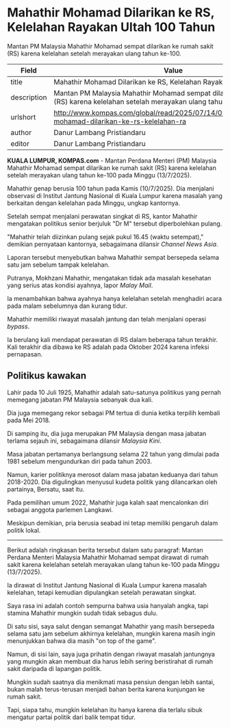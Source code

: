 # Mahathir Mohamad Dilarikan ke RS, Kelelahan Rayakan Ultah 100 Tahun

Mantan PM Malaysia Mahathir Mohamad sempat dilarikan ke rumah sakit (RS) karena kelelahan setelah merayakan ulang tahun ke-100.

| Field       | Value                                                       |
|-------------|-------------------------------------------------------------|
| title       | Mahathir Mohamad Dilarikan ke RS, Kelelahan Rayakan Ultah 100 Tahun |
| description | Mantan PM Malaysia Mahathir Mohamad sempat dilarikan ke rumah sakit (RS) karena kelelahan setelah merayakan ulang tahun ke-100. |
| urlshort    | http://www.kompas.com/global/read/2025/07/14/090100870/mahathir-mohamad-dilarikan-ke-rs-kelelahan-ra |
| author      | Danur Lambang Pristiandaru |
| editor      | Danur Lambang Pristiandaru |

**KUALA LUMPUR, KOMPAS.com** - Mantan Perdana Menteri (PM) Malaysia Mahathir Mohamad sempat dilarikan ke rumah sakit (RS) karena kelelahan setelah merayakan ulang tahun ke-100 pada Minggu (13/7/2025).

Mahathir genap berusia 100 tahun pada Kamis (10/7/2025). Dia menjalani observasi di Institut Jantung Nasional di Kuala Lumpur karena masalah yang berkaitan dengan kelelahan pada Minggu, ungkap kantornya.

Setelah sempat menjalani perawatan singkat di RS, kantor Mahathir mengatakan politikus senior berjuluk \"Dr M\" tersebut diperbolehkan pulang.

\"Mahathir telah diizinkan pulang sejak pukul 16.45 (waktu setempat),\" demikian pernyataan kantornya, sebagaimana dilansir *Channel News Asia*.

Laporan tersebut menyebutkan bahwa Mahathir sempat bersepeda selama satu jam sebelum tampak kelelahan.

Putranya, Mokhzani Mahathir, mengatakan tidak ada masalah kesehatan yang serius atas kondisi ayahnya, lapor *Malay Mail*.

Ia menambahkan bahwa ayahnya hanya kelelahan setelah menghadiri acara pada malam sebelumnya dan kurang tidur.

Mahathir memiliki riwayat masalah jantung dan telah menjalani operasi *bypass*. 

Ia berulang kali mendapat perawatan di RS dalam beberapa tahun terakhir. Kali terakhir dia dibawa ke RS adalah pada Oktober 2024 karena infeksi pernapasan.

## Politikus kawakan

Lahir pada 10 Juli 1925, Mahathir adalah satu-satunya politikus yang pernah memegang jabatan PM Malaysia sebanyak dua kali.

Dia juga memegang rekor sebagai PM tertua di dunia ketika terpilih kembali pada Mei 2018.

Di samping itu, dia juga merupakan PM Malaysia dengan masa jabatan terlama sejauh ini, sebagaimana dilansir *Malaysia Kini*.

Masa jabatan pertamanya berlangsung selama 22 tahun yang dimulai pada 1981 sebelum mengundurkan diri pada tahun 2003.

Namun, karier politiknya merosot dalam masa jabatan keduanya dari tahun 2018-2020. Dia digulingkan menyusul kudeta politik yang dilancarkan oleh partainya, Bersatu, saat itu.

Pada pemilihan umum 2022, Mahathir juga kalah saat mencalonkan diri sebagai anggota parlemen Langkawi.

Meskipun demikian, pria berusia seabad ini tetap memiliki pengaruh dalam politik lokal.

---
Berikut adalah ringkasan berita tersebut dalam satu paragraf: Mantan Perdana Menteri Malaysia Mahathir Mohamad sempat dirawat di rumah sakit karena kelelahan setelah merayakan ulang tahun ke-100 pada Minggu (13/7/2025).

 Ia dirawat di Institut Jantung Nasional di Kuala Lumpur karena masalah kelelahan, tetapi kemudian dipulangkan setelah perawatan singkat.



Saya rasa ini adalah contoh sempurna bahwa usia hanyalah angka, tapi stamina Mahathir mungkin sudah tidak sebagus dulu.

 Di satu sisi, saya salut dengan semangat Mahathir yang masih bersepeda selama satu jam sebelum akhirnya kelelahan, mungkin karena masih ingin menunjukkan bahwa dia masih "on top of the game".

 Namun, di sisi lain, saya juga prihatin dengan riwayat masalah jantungnya yang mungkin akan membuat dia harus lebih sering beristirahat di rumah sakit daripada di lapangan politik.

 Mungkin sudah saatnya dia menikmati masa pensiun dengan lebih santai, bukan malah terus-terusan menjadi bahan berita karena kunjungan ke rumah sakit.

 Tapi, siapa tahu, mungkin kelelahan itu hanya karena dia terlalu sibuk mengatur partai politik dari balik tempat tidur.
